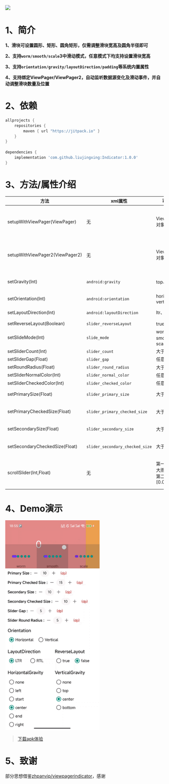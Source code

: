 [![](https://jitpack.io/v/liujingxing/Indicator.svg)](https://jitpack.io/#liujingxing/Indicator)

# 1、简介

**1、滑块可设置圆形、矩形、圆角矩形，仅需调整滑块宽高及圆角半径即可**

**2、支持`worm/smooth/scale`3中滑动模式，任意模式下均支持设置滑块宽高**

**3、支持`orientation/gravity/layoutDirection/padding`等系统内置属性**

**4、支持绑定ViewPager/ViewPager2，自动监听数据源变化及滑动事件，并自动调整滑块数量及位置**


# 2、依赖

```gradle
allprojects {
    repositories {
        maven { url "https://jitpack.io" }
    }
}

dependencies {
    implementation 'com.github.liujingxing:Indicator:1.0.0'  
}
```

# 3、方法/属性介绍

| 方法                              | xml属性                           | 可选值                         | 介绍                                |
|---------------------------------|---------------------------------|-----------------------------|-----------------------------------|
| setupWithViewPager(ViewPager)   | 无                               | ViewPager对象                 | 监听数据源变化，自动调整滑块数量; 监听滑动事件，调整滑块位置   |
| setupWithViewPager2(ViewPager2) | 无                               | ViewPager2对象                | 监听数据源变化，自动调整滑块数量; 监听滑动事件，调整滑块位置   |
| setGravity(Int)                 | `android:gravity`               | top、left等                   | 对齐方式，左中右、上中下对齐                    | 
| setOrientation(Int)             | `android:orientation`           | horizontal、vertical         | 横向、竖向                             | 
| setLayoutDirection(Int)         | `android:layoutDirection`       | ltr、rtl等                    | 设置从左往右或从右往左                       | 
| setReverseLayout(Boolean)       | `slider_reverseLayout`          | true、false                  | 是否反向布局                            | 
| setSlideMode(Int)               | `slide_mode`                    | worm、smooth、scale           | 滑动模式                              | 
| setSliderCount(Int)             | `slider_count`                  | 大于等于0                       | 滑块数量                              | 
| setSliderGap(Float)             | `slider_gap`                    | 任意数值                        | 滑块间距                              | 
| setRoundRadius(Float)           | `slider_round_radius`           | 大于等于0                       | 滑块圆角半径                            | 
| setSliderNormalColor(Int)       | `slider_normal_color`           | 任意颜色值                       | 滑块正常颜色                            | 
| setSliderCheckedColor(Int)      | `slider_checked_color`          | 任意颜色值                       | 滑块选中颜色                            | 
| setPrimarySize(Float)           | `slider_primary_size`           | 大于等于0                       | 主方向滑块正常大小                         |             
| setPrimaryCheckedSize(Float)    | `slider_primary_checked_size`   | 大于等于0                       | 主方向滑块选中大小，横向布局时为宽度                |  
| setSecondarySize(Float)         | `slider_secondary_size`         | 大于等于0                       | 次方向滑块正常大小                         | 
| setSecondaryCheckedSize(Float)  | `slider_secondary_checked_size` | 大于等于0                       | 次方向滑块选中大小，横向布局时为高度                | 
| scrollSlider(Int,Float)         | 无                               | 第一个参数大雨等于0，第二个参数 [0.0, 1.0) | 滑动滑块，监听到ViewPager、ViewPager2滑动时调用 | 

# 4、Demo演示

<img src="https://github.com/liujingxing/Indicator/blob/master/screen/indicator.gif" width = "300" height = "666" />

> [下载apk体验](https://github.com/liujingxing/Indicator/blob/master/screen/app-debug.apk)

# 5、致谢

部分思想借鉴[zhpanvip/viewpagerindicator](https://github.com/zhpanvip/viewpagerindicator)，感谢

